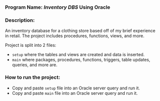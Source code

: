 ### Program Name: **_Inventory DBS_ Using Oracle**

### Description: 
An inventory database for a clothing store based off of my brief experience in retail. The project includes procedures, functions, views, and more.

Project is split into 2 files:
- `setup` where the tables and views are created and data is inserted.
- `main` where packages, procedures, functions, triggers, table updates, queries, and more are.

### How to run the project:
- Copy and paste `setup` file into an Oracle server query and run it.
- Copy and paste `main` file into an Oracle server query and run it.